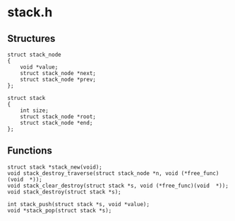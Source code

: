 # stack.h


## Structures

    struct stack_node
    {
        void *value;
        struct stack_node *next;
        struct stack_node *prev;
    };

    struct stack
    {
        int size;
        struct stack_node *root;
        struct stack_node *end;
    };


## Functions

    struct stack *stack_new(void);
    void stack_destroy_traverse(struct stack_node *n, void (*free_func)(void  *));
    void stack_clear_destroy(struct stack *s, void (*free_func)(void  *));
    void stack_destroy(struct stack *s);

    int stack_push(struct stack *s, void *value);
    void *stack_pop(struct stack *s);
